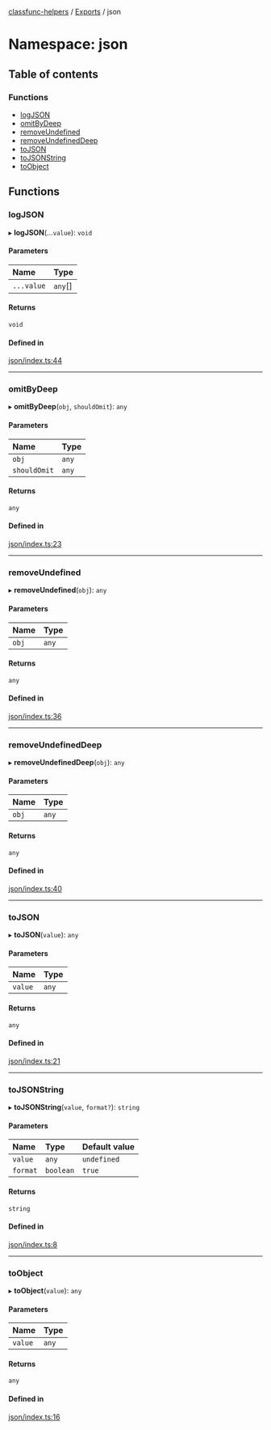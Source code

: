 [classfunc-helpers](../README.md) / [Exports](../modules.md) / json

# Namespace: json

## Table of contents

### Functions

- [logJSON](json.md#logjson)
- [omitByDeep](json.md#omitbydeep)
- [removeUndefined](json.md#removeundefined)
- [removeUndefinedDeep](json.md#removeundefineddeep)
- [toJSON](json.md#tojson)
- [toJSONString](json.md#tojsonstring)
- [toObject](json.md#toobject)

## Functions

### logJSON

▸ **logJSON**(...`value`): `void`

#### Parameters

| Name | Type |
| :------ | :------ |
| `...value` | `any`[] |

#### Returns

`void`

#### Defined in

[json/index.ts:44](https://github.com/ClassFunc/classfunc-helpers/blob/2b780ad/json/index.ts#L44)

___

### omitByDeep

▸ **omitByDeep**(`obj`, `shouldOmit`): `any`

#### Parameters

| Name | Type |
| :------ | :------ |
| `obj` | `any` |
| `shouldOmit` | `any` |

#### Returns

`any`

#### Defined in

[json/index.ts:23](https://github.com/ClassFunc/classfunc-helpers/blob/2b780ad/json/index.ts#L23)

___

### removeUndefined

▸ **removeUndefined**(`obj`): `any`

#### Parameters

| Name | Type |
| :------ | :------ |
| `obj` | `any` |

#### Returns

`any`

#### Defined in

[json/index.ts:36](https://github.com/ClassFunc/classfunc-helpers/blob/2b780ad/json/index.ts#L36)

___

### removeUndefinedDeep

▸ **removeUndefinedDeep**(`obj`): `any`

#### Parameters

| Name | Type |
| :------ | :------ |
| `obj` | `any` |

#### Returns

`any`

#### Defined in

[json/index.ts:40](https://github.com/ClassFunc/classfunc-helpers/blob/2b780ad/json/index.ts#L40)

___

### toJSON

▸ **toJSON**(`value`): `any`

#### Parameters

| Name | Type |
| :------ | :------ |
| `value` | `any` |

#### Returns

`any`

#### Defined in

[json/index.ts:21](https://github.com/ClassFunc/classfunc-helpers/blob/2b780ad/json/index.ts#L21)

___

### toJSONString

▸ **toJSONString**(`value`, `format?`): `string`

#### Parameters

| Name | Type | Default value |
| :------ | :------ | :------ |
| `value` | `any` | `undefined` |
| `format` | `boolean` | `true` |

#### Returns

`string`

#### Defined in

[json/index.ts:8](https://github.com/ClassFunc/classfunc-helpers/blob/2b780ad/json/index.ts#L8)

___

### toObject

▸ **toObject**(`value`): `any`

#### Parameters

| Name | Type |
| :------ | :------ |
| `value` | `any` |

#### Returns

`any`

#### Defined in

[json/index.ts:16](https://github.com/ClassFunc/classfunc-helpers/blob/2b780ad/json/index.ts#L16)
